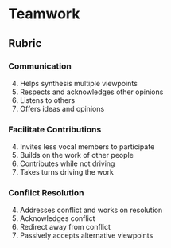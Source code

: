 # Teamwork

## Rubric

### Communication

4. Helps synthesis multiple viewpoints
3. Respects and acknowledges other opinions
2. Listens to others
1. Offers ideas and opinions

### Facilitate Contributions

4. Invites less vocal members to participate
3. Builds on the work of other people
2. Contributes while not driving
1. Takes turns driving the work

### Conflict Resolution

4. Addresses conflict and works on resolution
3. Acknowledges conflict
2. Redirect away from conflict
1. Passively accepts alternative viewpoints
